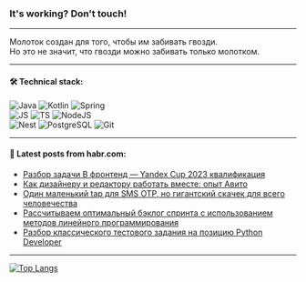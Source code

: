 ### It's working? Don't touch!

---
Молоток создан для того, чтобы им забивать гвозди. <br>
Но это не значит, что гвозди можно забивать только молотком.

---

#### 🛠️ Technical stack:

![Java](https://img.shields.io/badge/Java-informational?logo=Oracle&style=flat&logoColor=white&color=FF4500)
![Kotlin](https://img.shields.io/badge/Kotlin-informational?logo=Kotlin&style=flat&logoColor=white&color=774D97)
![Spring](https://img.shields.io/badge/SpringBoot-informational?logo=SpringBoot&style=flat&logoColor=white&color=6DB33F) <br>
![JS](https://img.shields.io/badge/JS-informational?logo=javaScript&style=flat&logoColor=black&color=F7Df1E)
![TS](https://img.shields.io/badge/TypeScript-informational?logo=typeScript&style=flat&logoColor=black&color=0667A8)
![NodeJS](https://img.shields.io/badge/NodeJS-informational?logo=node.js&style=flat&logoColor=white&color=70A760) <br>
![Nest](https://img.shields.io/badge/NestJS-informational?logo=NestJS&style=flat&logoColor=white&color=E0234E)
![PostgreSQL](https://img.shields.io/badge/PostgreSQL-informational?logo=PostgreSQL&style=flat&logoColor=white&color=DAA520)
![Git](https://img.shields.io/badge/Git-informational?logo=git&style=flat&logoColor=white&color=778899)

___

#### 💬 Latest posts from habr.com:

<!-- BLOG-POST-LIST:START -->
- [Разбор задачи B фронтенд — Yandex Cup 2023 квалификация](https://habr.com/ru/articles/773092/?utm_source=habrahabr&utm_medium=rss&utm_campaign=773092)
- [Как дизайнеру и редактору работать вместе: опыт Авито](https://habr.com/ru/companies/avito/articles/773056/?utm_source=habrahabr&utm_medium=rss&utm_campaign=773056)
- [Один маленький tap для SMS OTP, но гигантский скачек для всего человечества](https://habr.com/ru/companies/mvideo/articles/773084/?utm_source=habrahabr&utm_medium=rss&utm_campaign=773084)
- [Рассчитываем оптимальный бэклог спринта с использованием методов линейного программирования](https://habr.com/ru/companies/alfa/articles/772754/?utm_source=habrahabr&utm_medium=rss&utm_campaign=772754)
- [Разбор классического тестового задания на позицию Python Developer](https://habr.com/ru/articles/773034/?utm_source=habrahabr&utm_medium=rss&utm_campaign=773034)
<!-- BLOG-POST-LIST:END -->

---
[![Top Langs](https://github-readme-stats-git-master-advtsetting-gmailcom.vercel.app/api/top-langs/?username=zloylis&langs_count=10&hide_title=false&title_color=e6edf3&size_weight=0.5&count_weight=0.5&layout=compact&hide_border=true&theme=dracula)](https://github.com/zloylis)

<!-- ![GitHub stats](https://github-readme-stats-git-master-advtsetting-gmailcom.vercel.app/api?username=zloylis&show_icons=true&hide_border=true&theme=dracula&hide_title=true&include_all_commits=true&count_private=true&hide=contribs&hide_rank=true) -->
